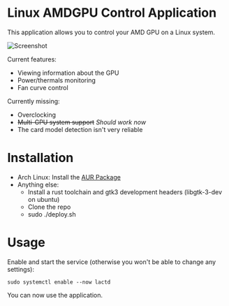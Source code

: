 # Linux AMDGPU Control Application

This application allows you to control your AMD GPU on a Linux system.

![Screenshot](https://i.imgur.com/c8jTTKy.png)

Current features:

- Viewing information about the GPU
- Power/thermals monitoring
- Fan curve control

Currently missing:

- Overclocking
- <s>Multi-GPU system support</s> *Should work now*
- The card model detection isn't very reliable

# Installation

- Arch Linux: Install the [AUR Package](https://aur.archlinux.org/packages/lact-git/)
- Anything else:
    - Install a rust toolchain and gtk3 development headers (libgtk-3-dev on ubuntu)
    - Clone the repo
    - sudo ./deploy.sh

# Usage

Enable and start the service (otherwise you won't be able to change any settings):
```
sudo systemctl enable --now lactd
```
You can now use the application.
